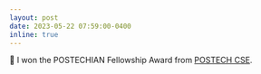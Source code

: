 ```yaml
---
layout: post
date: 2023-05-22 07:59:00-0400
inline: true
---
```


🎉 I won the POSTECHIAN Fellowship Award from [POSTECH CSE](https://ecse.postech.ac.kr/).
